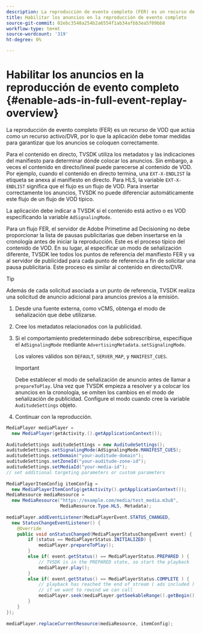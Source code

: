 ```yaml
---
description: La reproducción de evento completo (FER) es un recurso de VOD que actúa como un recurso activo/DVR, por lo que la aplicación debe tomar medidas para garantizar que los anuncios se coloquen correctamente.
title: Habilitar los anuncios en la reproducción de evento completo
source-git-commit: 02ebc3548a254b2a6554f1ab34afbb3ea5f09bb8
workflow-type: tm+mt
source-wordcount: '319'
ht-degree: 0%

---
```


# Habilitar los anuncios en la reproducción de evento completo {#enable-ads-in-full-event-replay-overview}

La reproducción de evento completo (FER) es un recurso de VOD que actúa como un recurso activo/DVR, por lo que la aplicación debe tomar medidas para garantizar que los anuncios se coloquen correctamente.

Para el contenido en directo, TVSDK utiliza los metadatos y las indicaciones del manifiesto para determinar dónde colocar los anuncios. Sin embargo, a veces el contenido en directo/lineal puede parecerse al contenido de VOD. Por ejemplo, cuando el contenido en directo termina, una `EXT-X-ENDLIST` la etiqueta se anexa al manifiesto en directo. Para HLS, la variable `EXT-X-ENDLIST` significa que el flujo es un flujo de VOD. Para insertar correctamente los anuncios, TVSDK no puede diferenciar automáticamente este flujo de un flujo de VOD típico.

La aplicación debe indicar a TVSDK si el contenido está activo o es VOD especificando la variable `AdSignalingMode`.

Para un flujo FER, el servidor de Adobe Primetime ad Decisioning no debe proporcionar la lista de pausas publicitarias que deben insertarse en la cronología antes de iniciar la reproducción. Este es el proceso típico del contenido de VOD. En su lugar, al especificar un modo de señalización diferente, TVSDK lee todos los puntos de referencia del manifiesto FER y va al servidor de publicidad para cada punto de referencia a fin de solicitar una pausa publicitaria. Este proceso es similar al contenido en directo/DVR.

>[!TIP]
>
>Además de cada solicitud asociada a un punto de referencia, TVSDK realiza una solicitud de anuncio adicional para anuncios previos a la emisión.

1. Desde una fuente externa, como vCMS, obtenga el modo de señalización que debe utilizarse.
1. Cree los metadatos relacionados con la publicidad.
1. Si el comportamiento predeterminado debe sobrescribirse, especifique el `AdSignalingMode` mediante `AdvertisingMetadata.setSignalingMode`.

   Los valores válidos son `DEFAULT`, `SERVER_MAP`, y `MANIFEST_CUES`.

   >[!IMPORTANT]
   >
   >Debe establecer el modo de señalización de anuncio antes de llamar a `prepareToPlay`. Una vez que TVSDK empieza a resolver y a colocar los anuncios en la cronología, se omiten los cambios en el modo de señalización de publicidad. Configure el modo cuando cree la variable `AuditudeSettings` objeto.

1. Continuar con la reproducción.

<!--<a id="example_6DECA71C3C3B4551805C09A80686552F"></a>-->

```java
MediaPlayer mediaPlayer =  
  new MediaPlayer(getActivity.().getApplicationContext()); 
 
AuditudeSettings auditudeSettings = new AuditudeSettings(); 
auditudeSettings.setSignalingMode(AdSignalingMode.MANIFEST_CUES); 
auditudeSettings.setDomain("your-auditude-domain"); 
auditudeSettings.setZoneId("your-auditude-zone-id"); 
auditudeSettings.setMediaId("your-media-id"); 
// set additional targeting parameters or custom parameters 
 
MediaPlayerItemConfig itemConfig =  
  new MediaPlayerItemConfig(getActivity().getApplicationContext()); 
MediaResource mediaResource =  
  new MediaResource("https://example.com/media/test_media.m3u8",  
                    MediaResource.Type.HLS, Metadata); 
 
mediaPlayer.addEventListener(MediaPlayerEvent.STATUS_CHANGED,  
  new StatusChangeEventListener() { 
    @Override 
    public void onStatusChanged(MediaPlayerStatusChangeEvent event) { 
        if (status == MediaPlayerStatus.INITIALIZED) { 
            mediaPlayer.prepareToPlay(); 
        } 
        else if( event.getStatus() == MediaPlayerStatus.PREPARED ) { 
            // TVSDK is in the PREPARED state, so start the playback 
            mediaPlayer.play(); 
        } 
        else if( event.getStatus() == MediaPlayerStatus.COMPLETE ) { 
            // playback has reached the end of stream ( ads included ) 
            // if we want to rewind we can call 
            mediaPlayer.seek(mediaPlayer.getSeekableRange().getBegin()); 
        } 
    } 
}); 
 
mediaPlayer.replaceCurrentResource(mediaResource, itemConfig); 
```

